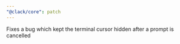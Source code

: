 ```yaml
---
"@clack/core": patch
---
```


Fixes a bug which kept the terminal cursor hidden after a prompt is cancelled

